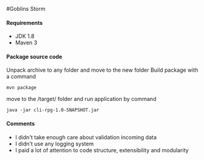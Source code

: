 #Goblins Storm

#### Requirements
* JDK 1.8
* Maven 3 


#### Package source code
Unpack archive to any folder and move to the new folder
Build package with a command
```
mvn package
```
move to the /target/ folder and run application by command
```
java -jar cli-rpg-1.0-SNAPSHOT.jar
```

#### Comments

- I didn't take enough care about validation incoming data
- I didn't use any logging system
- I paid a lot of attention to code structure, extensibility and modularity
    
     
